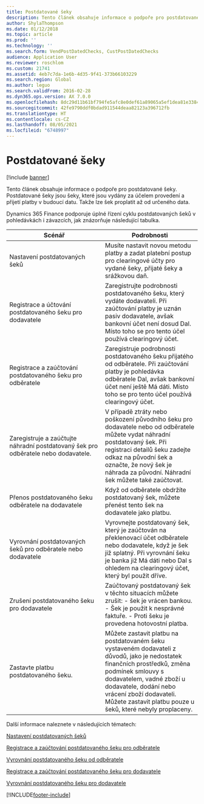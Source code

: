 ```yaml
---
title: Postdatované šeky
description: Tento článek obsahuje informace o podpoře pro postdatované šeky v aplikaci Microsoft Dynamics 365 Finance. Postdatované šeky jsou šeky, které jsou vydány za účelem provedení a přijetí platby v budoucí datu. Takže lze šek proplatit až od určeného data.
author: ShylaThompson
ms.date: 01/12/2018
ms.topic: article
ms.prod: ''
ms.technology: ''
ms.search.form: VendPostDatedChecks, CustPostDatedChecks
audience: Application User
ms.reviewer: roschlom
ms.custom: 21741
ms.assetid: 4eb7c7da-1e6b-4d35-9f41-373b66103229
ms.search.region: Global
ms.author: leguo
ms.search.validFrom: 2016-02-28
ms.dyn365.ops.version: AX 7.0.0
ms.openlocfilehash: 8dc29d11b61bf794fe5afc8e0def61a89065a5ef1dea81e3384c1f5a950af281
ms.sourcegitcommit: 42fe9790ddf0bdad911544deaa82123a396712fb
ms.translationtype: HT
ms.contentlocale: cs-CZ
ms.lasthandoff: 08/05/2021
ms.locfileid: "6748997"
---
```

# <a name="postdated-checks"></a>Postdatované šeky

[!include [banner](../includes/banner.md)]

Tento článek obsahuje informace o podpoře pro postdatované šeky. Postdatované šeky jsou šeky, které jsou vydány za účelem provedení a přijetí platby v budoucí datu. Takže lze šek proplatit až od určeného data.

Dynamics 365 Finance podporuje úplné řízení cyklu postdatovaných šeků v pohledávkách i závazcích, jak znázorňuje následující tabulka.
<table>
<colgroup>
<col width="50%" />
<col width="50%" />
</colgroup>
<thead>
<tr class="header">
<th>Scénář</th>
<th>Podrobnosti</th>
</tr>
</thead>
<tbody>
<tr class="odd">
<td>Nastavení postdatovaných šeků</td>
<td>Musíte nastavit novou metodu platby a zadat platební postup pro clearingové účty pro vydané šeky, přijaté šeky a srážkovou daň.</td>
</tr>
<tr class="even">
<td>Registrace a účtování postdatovaného šeku pro dodavatele</td>
<td>Zaregistrujte podrobnosti postdatovaného šeku, který vydáte dodavateli. Při zaúčtování platby je uznán pasiv dodavatele, avšak bankovní účet není dosud Dal. Místo toho se pro tento účel používá clearingový účet. </td>
</tr>
<tr class="odd">
<td>Registrace a zaúčtování postdatovaného šeku pro odběratele</td>
<td>Zaregistruje podrobnosti postdatovaného šeku přijatého od odběratele. Při zaúčtování platby je pohledávka odběratele Dal, avšak bankovní účet není ještě Má dáti. Místo toho se pro tento účel používá clearingový účet.</td>
</tr>
<tr class="even">
<td>Zaregistruje a zaúčtujte náhradní postdatovaný šek pro odběratele nebo dodavatele.</td>
<td>
V případě ztráty nebo poškození původního šeku pro dodavatele nebo od odběratele můžete vydat náhradní postdatovaný šek. Při registraci detailů šeku zadejte odkaz na původní šek a označte, že nový šek je náhrada za původní. Náhradní šek můžete také zaúčtovat.</td>
</tr>
<tr class="odd">
<td>Přenos postdatovaného šeku odběratele na dodavatele</td>
<td>Když od odběratele obdržíte postdatovaný šek, můžete přenést tento šek na dodavatele jako platbu.</td>
</tr>
<tr class="even">
<td>Vyrovnání postdatovaných šeků pro odběratele nebo dodavatele</td>
<td>Vyrovnejte postdatovaný šek, který je zaúčtován na překlenovací účet odběratele nebo dodavatele, když je šek již splatný. Při vyrovnání šeku je banka již Má dáti nebo Dal s ohledem na clearingový účet, který byl použit dříve.</td>
</tr>
<tr class="odd">
<td>Zrušení postdatovaného šeku pro dodavatele</td>
<td>Zaúčtovaný postdatovaný šek v těchto situacích můžete zrušit: - šek je vrácen bankou.
- Šek je použit k nesprávné faktuře.
- Proti šeku je provedena hotovostní platba.
  </td>
  </tr>
  <tr class="even">
  <td>Zastavte platbu postdatovaného šeku.</td>
  <td>Můžete zastavit platbu na postdatovaném šeku vystaveném dodavateli z důvodů, jako je nedostatek finančních prostředků, změna podmínek smlouvy s dodavatelem, vadné zboží u dodavatele, dodání nebo vrácení zboží dodavateli. Můžete zastavit platbu pouze u šeků, které nebyly proplaceny.</td>
  </tr>
  </tbody>
  </table>



Další informace naleznete v následujících tématech:

[Nastavení postdatovaných šeků](tasks/set-up-postdated-checks.md)

[Registrace a zaúčtování postdatovaného šeku pro odběratele](tasks/register-post-postdated-check-customer.md)

[Vyrovnání postdatovaného šeku od odběratele](tasks/settle-postdated-check-customer.md)

[Registrace a zaúčtování postdatovaného šeku pro dodavatele](tasks/register-post-postdated-check-vendor.md) 

[Vyrovnání postdatovaného šeku pro dodavatele](tasks/settle-postdated-check-vendor.md)





[!INCLUDE[footer-include](../../includes/footer-banner.md)]